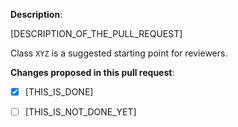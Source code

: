 **Description**:

[DESCRIPTION_OF_THE_PULL_REQUEST]

Class `XYZ` is a suggested starting point for reviewers.

**Changes proposed in this pull request**:

* [x] [THIS_IS_DONE]
* [ ] [THIS_IS_NOT_DONE_YET]

